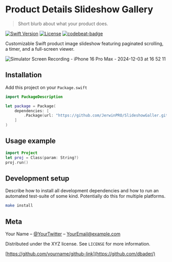 # Product Details Slideshow Gallery
> Short blurb about what your product does.

[![Swift Version][swift-image]][swift-url]
[![License][license-image]][license-url]
[![codebeat-badge][codebeat-image]][codebeat-url]

Customizable Swift product image slideshow featuring paginated scrolling, a timer, and a full-screen viewer.

![Simulator Screen Recording - iPhone 16 Pro Max - 2024-12-03 at 16 52 11](https://github.com/user-attachments/assets/43ae305c-3838-4d56-b3d3-e4cd881f7d2c)

## Installation

Add this project on your `Package.swift`

```swift
import PackageDescription

let package = Package(
    dependencies: [
        .Package(url: "https://github.com/JerwinPRO/SlideshowGaller.git", majorVersion: 0, minor: 0)
    ]
)
```

## Usage example


```swift
import Project
let proj = Class(param: String?)
proj.run()
```


## Development setup

Describe how to install all development dependencies and how to run an automated test-suite of some kind. Potentially do this for multiple platforms.

```sh
make install
```

## Meta

Your Name – [@YourTwitter](https://twitter.com/dbader_org) – YourEmail@example.com

Distributed under the XYZ license. See ``LICENSE`` for more information.

[https://github.com/yourname/github-link](https://github.com/dbader/)

[swift-image]:https://img.shields.io/badge/swift-3.0-orange.svg
[swift-url]: https://swift.org/
[license-image]: https://img.shields.io/badge/License-MIT-blue.svg
[license-url]: LICENSE
[travis-image]: https://img.shields.io/travis/dbader/node-datadog-metrics/master.svg
[travis-url]: https://travis-ci.org/dbader/node-datadog-metrics
[codebeat-image]: https://codebeat.co/badges/c19b47ea-2f9d-45df-8458-b2d952fe9dad
[codebeat-url]: https://codebeat.co/projects/github-com-vsouza-awesomeios-com
